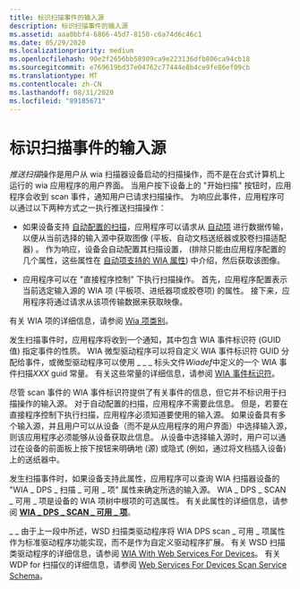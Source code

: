 ```yaml
---
title: 标识扫描事件的输入源
description: 标识扫描事件的输入源
ms.assetid: aaa0bbf4-6866-45d7-8150-c6a74d6c46c1
ms.date: 05/29/2020
ms.localizationpriority: medium
ms.openlocfilehash: 90e2f2656bb58989ca9e223136dfb806ca94cb18
ms.sourcegitcommit: e769619bd37e04762c77444e8b4ce9fe86ef09cb
ms.translationtype: MT
ms.contentlocale: zh-CN
ms.lasthandoff: 08/31/2020
ms.locfileid: "89185671"
---
```

# <a name="identifying-the-input-source-for-a-scan-event"></a>标识扫描事件的输入源

*推送扫描*操作是用户从 wia 扫描器设备启动的扫描操作，而不是在台式计算机上运行的 wia 应用程序的用户界面。 当用户按下设备上的 "开始扫描" 按钮时，应用程序会收到 scan 事件，通知用户已请求扫描操作。 为响应此事件，应用程序可以通过以下两种方式之一执行推送扫描操作：

- 如果设备支持 [自动配置的扫描](auto-configured-scanning.md)，应用程序可以请求从 [自动项](auto-item.md) 进行数据传输，以便从当前选择的输入源中获取图像 (平板、自动文档送纸器或胶卷扫描适配器) 。 作为响应，设备会自动配置其扫描设置， (排除只能由应用程序配置的几个属性，这些属性在 [自动项支持的 WIA 属性](wia-properties-supported-by-an-auto-item.md)) 中介绍，然后获取该图像。

- 应用程序可以在 "直接程序控制" 下执行扫描操作。 首先，应用程序配置表示当前选定输入源的 WIA 项 (平板项、进纸器项或胶卷项) 的属性。 接下来，应用程序将通过请求从该项传输数据来获取映像。

有关 WIA 项的详细信息，请参阅 [Wia 项类别](wia-item-categories.md)。

发生扫描事件时，应用程序将收到一个通知，其中包含 WIA 事件标识符 (GUID 值) 指定事件的性质。 WIA 微型驱动程序可以将自定义 WIA 事件标识符 GUID 分配给事件，或微型驱动程序可以使用 \_ \_ \_ 标头文件*Wiadef*中定义的一个 WIA 事件扫描*XXX* guid 常量。 有关这些常量的详细信息，请参阅 [WIA 事件标识符](/windows/win32/wia/-wia-wia-event-identifiers)。

尽管 scan 事件的 WIA 事件标识符提供了有关事件的信息，但它并不标识用于扫描操作的输入源。 对于自动配置的扫描，应用程序不需要此信息。 但是，若要在直接程序控制下执行扫描，应用程序必须知道要使用的输入源。 如果设备具有多个输入源，并且用户可以从设备（而不是从应用程序的用户界面）中选择输入源，则该应用程序必须能够从设备获取此信息。 从设备中选择输入源时，用户可以通过在设备的前面板上按下按钮来明确地 (源) 或隐式 (例如，通过将文档插入设备) 上的送纸器中。

发生扫描事件时，如果设备支持此属性，应用程序可以查询 WIA 扫描器设备的 "WIA \_ DPS \_ 扫描 \_ 可用 \_ 项" 属性来确定所选的输入源。 WIA \_ DPS \_ SCAN \_ 可用 \_ 项是设备的 WIA 项树中根项的可选属性。 有关此属性的详细信息，请参阅 [**WIA \_ DPS \_ SCAN \_ 可用 \_ 项**](./wia-dps-scan-available-item.md)。

\_ \_ 由于上一段中所述，WSD 扫描类驱动程序将 WIA DPS scan \_ 可用 \_ 项属性作为标准驱动程序功能实现，而不是作为自定义驱动程序扩展。 有关 WSD 扫描类驱动程序的详细信息，请参阅 [WIA With Web Services For Devices](wia-with-web-services-for-devices.md)。 有关 WDP for 扫描仪的详细信息，请参阅 [Web Services For Devices Scan Service Schema](./scan-service--ws-scan--schema.md)。